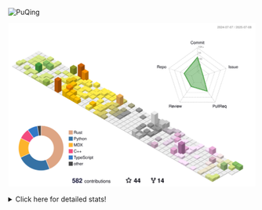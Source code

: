 ![PuQing](https://user-images.githubusercontent.com/27223114/171565019-9a56fae6-b08b-421f-99db-7e830da42371.png)

![](./profile-3d-contrib/profile-season-animate.svg)

<details>
<summary>Click here for detailed stats!</summary>

<!--START_SECTION:waka-->
![Lines of code](https://img.shields.io/badge/From%20Hello%20World%20I%27ve%20Written-1.9%20million%20lines%20of%20code-blue)

**🐱 My GitHub Data** 

> 📦 449.0 kB Used in GitHub's Storage 
 > 
> 🏆 250 Contributions in the Year 2025
 > 
> 🚫 Not Opted to Hire
 > 
> 📜 40 Public Repositories 
 > 
> 🔑 34 Private Repositories 
 > 
**I'm an Early 🐤** 

```text
🌞 Morning                812 commits         ██░░░░░░░░░░░░░░░░░░░░░░░   09.52 % 
🌆 Daytime                3673 commits        ███████████░░░░░░░░░░░░░░   43.08 % 
🌃 Evening                1953 commits        ██████░░░░░░░░░░░░░░░░░░░   22.91 % 
🌙 Night                  2088 commits        ██████░░░░░░░░░░░░░░░░░░░   24.49 % 
```


📊 **This Week I Spent My Time On** 

```text
💬 Programming Languages: 
Surfing                  11 hrs 26 mins      ███████░░░░░░░░░░░░░░░░░░   28.02 % 
Chat                     8 hrs 56 mins       █████░░░░░░░░░░░░░░░░░░░░   21.91 % 
Python                   8 hrs 36 mins       █████░░░░░░░░░░░░░░░░░░░░   21.08 % 
Swift                    6 hrs 17 mins       ████░░░░░░░░░░░░░░░░░░░░░   15.42 % 
Typst                    1 hr 22 mins        █░░░░░░░░░░░░░░░░░░░░░░░░   03.35 % 

🔥 Editors: 
VS Code                  12 hrs              ███████░░░░░░░░░░░░░░░░░░   29.42 % 
Arc                      11 hrs 26 mins      ███████░░░░░░░░░░░░░░░░░░   28.02 % 
WeChat                   8 hrs 16 mins       █████░░░░░░░░░░░░░░░░░░░░   20.27 % 
Xcode                    6 hrs 27 mins       ████░░░░░░░░░░░░░░░░░░░░░   15.84 % 
Ghostty                  1 hr 21 mins        █░░░░░░░░░░░░░░░░░░░░░░░░   03.32 % 

💻 Operating System: 
Mac                      30 hrs 11 mins      ██████████████████░░░░░░░   73.96 % 
Linux                    5 hrs 46 mins       ████░░░░░░░░░░░░░░░░░░░░░   14.15 % 
WSL                      4 hrs 51 mins       ███░░░░░░░░░░░░░░░░░░░░░░   11.89 % 
```


<!--END_SECTION:waka-->
</details>
